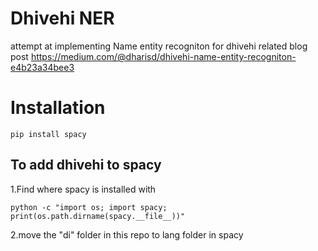 # Dhivehi NER
attempt at implementing Name entity recogniton for dhivehi
related blog post https://medium.com/@dharisd/dhivehi-name-entity-recogniton-e4b23a34bee3

# Installation
```
pip install spacy
``` 
## To add dhivehi to spacy

1.Find where spacy is installed with 
```
python -c "import os; import spacy; print(os.path.dirname(spacy.__file__))"
```
2.move the "di" folder in this repo to lang folder in spacy 

